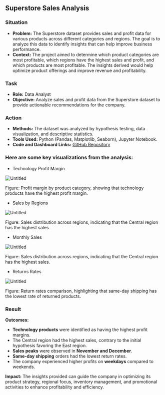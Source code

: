 ## Superstore Sales Analysis

### Situation

- **Problem:** The Superstore dataset provides sales and profit data for various products across different categories and regions. The goal is to analyze this data to identify insights that can help improve business performance.
- **Context:** The project aimed to determine which product categories are most profitable, which regions have the highest sales and profit, and which products are most profitable. The insights derived would help optimize product offerings and improve revenue and profitability.

### Task

- **Role:** Data Analyst
- **Objective:** Analyze sales and profit data from the Superstore dataset to provide actionable recommendations for the company.

### Action

- **Methods:** The dataset was analyzed by hypothesis testing, data visualization, and descriptive statistics.
- **Tools Used:** Python (Pandas, Matplotlib, Seaborn), Jupyter Notebook.
- **Code and Dashboard Links:** [GitHub Repository](https://www.notion.so/Superstore-Sales-Analysis-6fe8a17d3ef94e2aa21f706822ef2b5f?pvs=21)

### Here are some key visualizations from the analysis:

- Technology Profit Margin

![Untitled](https://prod-files-secure.s3.us-west-2.amazonaws.com/0db24a51-4dc5-4da9-879e-547804a3950c/c3f95536-ddd4-4faa-af8e-e19625be3fab/Untitled.png)

Figure: Profit margin by product category, showing that technology products have the highest profit margin.

- Sales by Regions

![Untitled](https://prod-files-secure.s3.us-west-2.amazonaws.com/0db24a51-4dc5-4da9-879e-547804a3950c/1f7bbadd-aa50-4749-911c-e93b6f9bcca8/Untitled.png)

Figure: Sales distribution across regions, indicating that the Central region has the highest sales

- Monthly Sales

![Untitled](https://prod-files-secure.s3.us-west-2.amazonaws.com/0db24a51-4dc5-4da9-879e-547804a3950c/c708da95-f207-4cb7-a792-35b5f7caf0a1/Untitled.png)

Figure: Sales distribution across regions, indicating that the Central region has the highest sales.

- Returns Rates

![Untitled](https://prod-files-secure.s3.us-west-2.amazonaws.com/0db24a51-4dc5-4da9-879e-547804a3950c/e4ad3067-6dd7-409e-868b-37184b5cbb01/Untitled.png)

Figure: Return rates comparison, highlighting that same-day shipping has the lowest rate of returned products.

### Result

**Outcomes:**

- **Technology products** were identified as having the highest profit margins.
- The Central region had the highest sales, contrary to the initial hypothesis favoring the East region.
- **Sales peaks** were observed in **November and December**.
- **Same-day shipping** orders had the lowest return rates.
- The company experienced higher profits on **weekdays** compared to weekends.

**Impact:** The insights provided can guide the company in optimizing its product strategy, regional focus, inventory management, and promotional activities to enhance profitability and efficiency.

